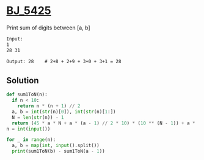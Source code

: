 # [BJ_5425](https://acmicpc.net/problem/5425)

Print sum of digits between [a, b]

```txt
Input:
1
28 31

Output: 28    # 2+8 + 2+9 + 3+0 + 3+1 = 28
```

## Solution

```py
def sum1ToN(n):
  if n < 10:
    return n * (n + 1) // 2
  a, b = int(str(n)[0]), int(str(n)[1:])
  N = len(str(n)) - 1
  return (45 * a * N + a * (a - 1) // 2 * 10) * (10 ** (N - 1)) + a * (b + 1) + sum1ToN(b)
n = int(input())

for _ in range(n):
  a, b = map(int, input().split())
  print(sum1ToN(b) - sum1ToN(a - 1))
```
